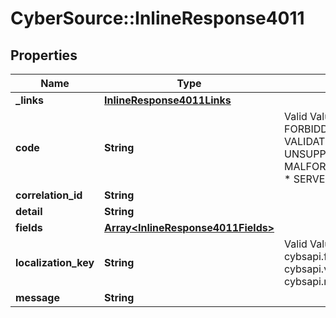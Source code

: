 # CyberSource::InlineResponse4011

## Properties
Name | Type | Description | Notes
------------ | ------------- | ------------- | -------------
**_links** | [**InlineResponse4011Links**](InlineResponse4011Links.md) |  | [optional] 
**code** | **String** | Valid Values:   * FORBIDDEN_RESPONSE   * VALIDATION_ERROR   * UNSUPPORTED_MEDIA_TYPE   * MALFORMED_PAYLOAD_ERROR   * SERVER_ERROR  | [optional] 
**correlation_id** | **String** |  | [optional] 
**detail** | **String** |  | [optional] 
**fields** | [**Array&lt;InlineResponse4011Fields&gt;**](InlineResponse4011Fields.md) |  | [optional] 
**localization_key** | **String** | Valid Values:   * cybsapi.forbidden.response   * cybsapi.validation.error   * cybsapi.media.notsupported  | [optional] 
**message** | **String** |  | [optional] 


